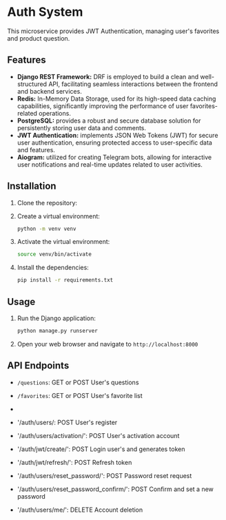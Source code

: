# Auth System

This microservice provides JWT Authentication, managing user's favorites and product question.

## Features
- **Django REST Framework:** DRF is employed to build a clean and well-structured API, facilitating seamless interactions between the frontend and backend services.
- **Redis:** In-Memory Data Storage, used for its high-speed data caching capabilities, significantly improving the performance of user favorites-related operations.
- **PostgreSQL:** provides a robust and secure database solution for persistently storing user data and comments.
- **JWT Authentication:** implements JSON Web Tokens (JWT) for secure user authentication, ensuring protected access to user-specific data and features.
- **Aiogram:** utilized for creating Telegram bots, allowing for interactive user notifications and real-time updates related to user activities.

## Installation

1. Clone the repository:
2. Create a virtual environment:

    ```bash
    python -m venv venv
    ```

3. Activate the virtual environment:
    ```bash
    source venv/bin/activate
    ```

4. Install the dependencies:

    ```bash
    pip install -r requirements.txt
    ```
   
## Usage

1. Run the Django application:

    ```bash
    python manage.py runserver
    ```

2. Open your web browser and navigate to `http://localhost:8000`

## API Endpoints

- `/questions`: GET or POST User's questions

- `/favorites`: GET or POST User's favorite list
- 
- '/auth/users/: POST User's register
  
- '/auth/users/activation/': POST User's activation account

- '/auth/jwt/create/': POST Login user's and generates token

- '/auth/jwt/refresh/': POST Refresh token

- '/auth/users/reset_password/': POST Password reset request

- '/auth/users/reset_password_confirm/': POST Confirm and set a new password

- '/auth/users/me/': DELETE Account deletion


